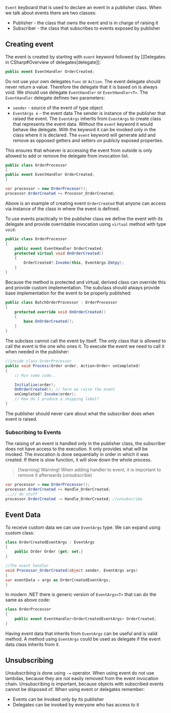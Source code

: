 `Event` keyboard that is used to declare an event in a publisher class. When we talk about events there are two classes:
* Publisher - the class that owns the event and is in charge of raising it
* Subscriber - the class that subscribes to events exposed by publisher
## Creating event
The event is created by starting with `event` keyword followed by [[Delegates in CSharp#Overview of delegates|delegate]]:
```C#
public event EventHandler OrderCreated; 
```
Do not use your own delegates `Func` or `Action`. The event delegate should never return a value. Therefore the delegate that it is based on is always void. We should use delegate `EventHandler` or `EventHandler<T>`. 
The `EventHandler` delegate defines two parameters:
* `sender` - source of the event of type object
* `EventArgs e` - the event data
The sender is instance of the publisher that raised the event. The `EventArgs` inherits from `EventArgs` to create class that represents the event data.
Without the `event` keyword it would behave like delegate. With the keyword it can be invoked only in the class where it is declared.
The `event` keyword will generate add and remove as opposed getters and setters on publicly exposed properties.

This ensures that whoever is accessing the event from outside is only allowed to add or remove the delegate from invocation list.
```C#
public class OrderProcessor
{
public event EventHandler OrderCreated;
}

var processor = new OrderProcesor();
processor.OrderCreated += Procesor_OrderCreated;
```
Above is an example of creating event `OrderCreated` that anyone can access via instance of the class in where the event is defined.

To use events practically in the publisher class we define the event with its delegate and provide overridable invocation using `virtual` method with type `void`:
```C#
public class OrderProcessor
{
	public event EventHandler OrderCreated;
	protected virtual void OnOrderCreated()
	{
		OrderCreated?.Invoke(this, EventArgs.Emtpy);
	}
}
```
Because the method is protected and virtual, derived class can override this and provide custom implementation. The subclass should always provide base implementation for the event to be properly published:
```C#
public class BatchOrderProcessor : OrderProcessor
{
	protected override void OnOrderCreated()
	{
		base.OnOrderCreated();
	}
}
```
The subclass cannot call the event by itself. The only class that is allowed to call the event is the one who ones it. To execute the event we need to call it when needed in the publisher:

```C#
//inside class OrderProcessor
public void Process(Order order, Action<Order> onCompleted)
{
    // Run some code..

    Initialize(order);
    OnOrderCreated(); // here we raise the event
    onCompleted?.Invoke(order);
    // How do I produce a shipping label?
}
```
The publisher should never care about what the subscriber does when event is raised.
### Subscribing to Events
The raising of an event is handled only in the publisher class, the subscriber does not have access to the execution. It only provides what will be invoked. The invocation is done sequentially in order in which it was created. If there is slow function, it will slow down the whole process.

> [!warning] Warning!
> When adding handler to event, it is important to remove it afterwards (unsubscribe)

```C#
var processor = new OrderProcessor();
processor.OrderCreated += Handle_OrderCreated;
...// do stuff
processor.OrderCreated -= Handle_OrderCreated; //unsubscribe
```

## Event Data

To receive custom data we can use `EventArgs` type. We can expand using custom class:
```C#
class OrderCreatedEventArgs : EventArgs
{
	public Order Order {get; set;}
}

//The event handler
void Processor_OrderCreated(object sender, EventArgs args)
{
var eventData = args as OrderCreatedEventArgs;
}
```
In modern .NET there is generic version of `EventArgs<T>` that can do the same as above code:
```C#
class OrderProcessor
{
	public event EventHandler<OrderCreatedEventArgs> OrderCreated;
}
```
Having event data that inherits from `EventArgs` can be useful and is valid method. A method using `EventArgs` could be used as delegate if the event data class inherits from it.
## Unsubscribing
Unsubscribing is done using `-=` operator. When using event do not use lambdas, because they are not easily removed from the event invocation chain. Unsubscribing is important, because objects with subscribed events cannot be disposed of.
When using event or delegates remember:
* Events can be invoked only by its publisher
* Delegates can be invoked by everyone who has access to it
